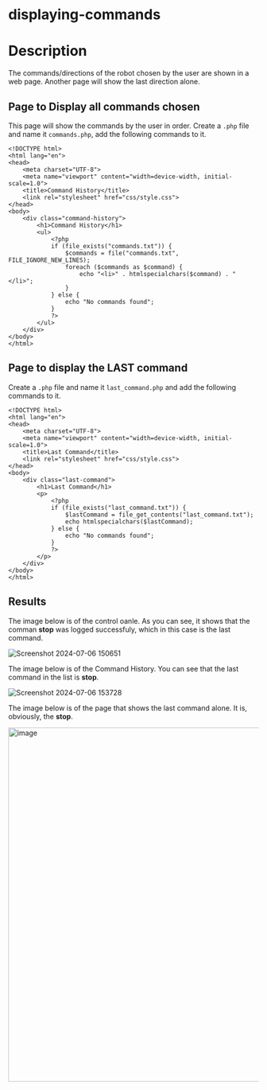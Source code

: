 # displaying-commands
# Description
The commands/directions of the robot chosen by the user are shown in a web page. Another page will show the last direction alone. 

## Page to Display all commands chosen 
This page will show the commands by the user in order. Create a ```.php``` file and name it ```commands.php```, add the following commands to it. 

```
<!DOCTYPE html>
<html lang="en">
<head>
    <meta charset="UTF-8">
    <meta name="viewport" content="width=device-width, initial-scale=1.0">
    <title>Command History</title>
    <link rel="stylesheet" href="css/style.css">
</head>
<body>
    <div class="command-history">
        <h1>Command History</h1>
        <ul>
            <?php
            if (file_exists("commands.txt")) {
                $commands = file("commands.txt", FILE_IGNORE_NEW_LINES);
                foreach ($commands as $command) {
                    echo "<li>" . htmlspecialchars($command) . "</li>";
                }
            } else {
                echo "No commands found";
            }
            ?>
        </ul>
    </div>
</body>
</html>
```
## Page to display the LAST command 
Create a ```.php``` file and name it ```last_command.php``` and add the following commands to it. 

```
<!DOCTYPE html>
<html lang="en">
<head>
    <meta charset="UTF-8">
    <meta name="viewport" content="width=device-width, initial-scale=1.0">
    <title>Last Command</title>
    <link rel="stylesheet" href="css/style.css">
</head>
<body>
    <div class="last-command">
        <h1>Last Command</h1>
        <p>
            <?php
            if (file_exists("last_command.txt")) {
                $lastCommand = file_get_contents("last_command.txt");
                echo htmlspecialchars($lastCommand);
            } else {
                echo "No commands found";
            }
            ?>
        </p>
    </div>
</body>
</html>
```
## Results 
The image below is of the control oanle. As you can see, it shows that the comman **stop** was logged successfuly, which in this case is the last command. 

![Screenshot 2024-07-06 150651](https://github.com/HayaBinsalim/control-panel-for-robot-movement/assets/173661622/d3447682-ba28-4a84-9909-eafbce9135b8)


The image below is of the Command History. You can see that the last command in the list is **stop**. 

![Screenshot 2024-07-06 153728](https://github.com/HayaBinsalim/control-panel-for-robot-movement/assets/173661622/3cd11a3d-302f-47c5-98cd-4d0217c06230)


The image below is of the page that shows the last command alone. It is, obviously, the **stop**. 

<img width="712" alt="image" src="https://github.com/HayaBinsalim/control-panel-for-robot-movement/assets/173661622/bb1cfd53-61f3-46dc-b4ad-47a4080ed1bd">

